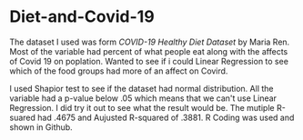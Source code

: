 # Diet-and-Covid-19

The dataset I used was form _COVID-19 Healthy Diet Dataset_ by Maria Ren. Most of the variable had percent of what people eat along with the affects of Covid 19 on poplation. Wanted to see if i could Linear Regression to see which of the food groups had more of an affect on Covird. 

I used Shapior test to see if the dataset had normal distribution. All the variable had a p-value below .05 which means that we can't use Linear Regression. I did try it out to see what the result would be. The mutiple R-suared had .4675 and Aujusted R-squared of .3881. R Coding was used and shown in Github.

